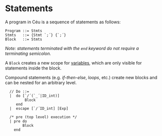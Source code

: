 Statements
==========

A program in Céu is a sequence of statements as follows:

```
Program ::= Stmts
Stmts   ::= {Stmt `;´} {`;´}
Block   ::= Stmts
```

*Note: statements terminated with the `end` keyword do not require a 
terminating semicolon.*

A `Block` creates a new scope for [variables](#TODO), which are only visible
for statements inside the block.

Compound statements (e.g. *if-then-else*, *loops*, etc.) create new blocks and 
can be nested for an arbitrary level.


      // Do ::=
      |  do [`/´(`_´|ID_int)]
             Block
         end
      |  escape [`/´ID_int] [Exp]

      /* pre (top level) execution */
      | pre do
            Block
        end


